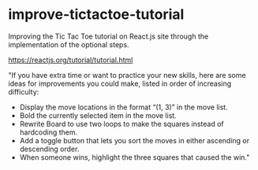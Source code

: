 # improve-tictactoe-tutorial
Improving the Tic Tac Toe tutorial on React.js site through the implementation of the optional steps.

https://reactjs.org/tutorial/tutorial.html

"If you have extra time or want to practice your new skills, here are some ideas for improvements you could make, listed in order of increasing difficulty:
* Display the move locations in the format “(1, 3)” in the move list.
* Bold the currently selected item in the move list.
* Rewrite Board to use two loops to make the squares instead of hardcoding them.
* Add a toggle button that lets you sort the moves in either ascending or descending order.
* When someone wins, highlight the three squares that caused the win."
